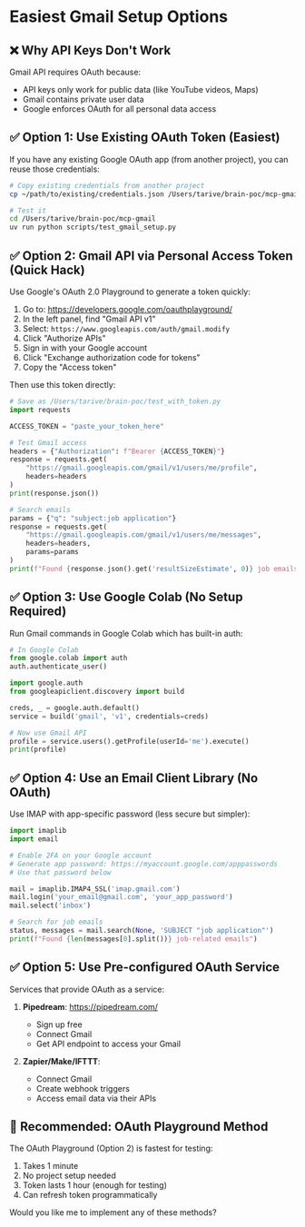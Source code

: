 # Easiest Gmail Setup Options

## ❌ Why API Keys Don't Work
Gmail API requires OAuth because:
- API keys only work for public data (like YouTube videos, Maps)
- Gmail contains private user data
- Google enforces OAuth for all personal data access

## ✅ Option 1: Use Existing OAuth Token (Easiest)
If you have any existing Google OAuth app (from another project), you can reuse those credentials:

```bash
# Copy existing credentials from another project
cp ~/path/to/existing/credentials.json /Users/tarive/brain-poc/mcp-gmail/credentials.json

# Test it
cd /Users/tarive/brain-poc/mcp-gmail
uv run python scripts/test_gmail_setup.py
```

## ✅ Option 2: Gmail API via Personal Access Token (Quick Hack)
Use Google's OAuth 2.0 Playground to generate a token quickly:

1. Go to: https://developers.google.com/oauthplayground/
2. In the left panel, find "Gmail API v1"
3. Select: `https://www.googleapis.com/auth/gmail.modify`
4. Click "Authorize APIs"
5. Sign in with your Google account
6. Click "Exchange authorization code for tokens"
7. Copy the "Access token"

Then use this token directly:

```python
# Save as /Users/tarive/brain-poc/test_with_token.py
import requests

ACCESS_TOKEN = "paste_your_token_here"

# Test Gmail access
headers = {"Authorization": f"Bearer {ACCESS_TOKEN}"}
response = requests.get(
    "https://gmail.googleapis.com/gmail/v1/users/me/profile",
    headers=headers
)
print(response.json())

# Search emails
params = {"q": "subject:job application"}
response = requests.get(
    "https://gmail.googleapis.com/gmail/v1/users/me/messages",
    headers=headers,
    params=params
)
print(f"Found {response.json().get('resultSizeEstimate', 0)} job emails")
```

## ✅ Option 3: Use Google Colab (No Setup Required)
Run Gmail commands in Google Colab which has built-in auth:

```python
# In Google Colab
from google.colab import auth
auth.authenticate_user()

import google.auth
from googleapiclient.discovery import build

creds, _ = google.auth.default()
service = build('gmail', 'v1', credentials=creds)

# Now use Gmail API
profile = service.users().getProfile(userId='me').execute()
print(profile)
```

## ✅ Option 4: Use an Email Client Library (No OAuth)
Use IMAP with app-specific password (less secure but simpler):

```python
import imaplib
import email

# Enable 2FA on your Google account
# Generate app password: https://myaccount.google.com/apppasswords
# Use that password below

mail = imaplib.IMAP4_SSL('imap.gmail.com')
mail.login('your_email@gmail.com', 'your_app_password')
mail.select('inbox')

# Search for job emails
status, messages = mail.search(None, 'SUBJECT "job application"')
print(f"Found {len(messages[0].split())} job-related emails")
```

## ✅ Option 5: Use Pre-configured OAuth Service
Services that provide OAuth as a service:

1. **Pipedream**: https://pipedream.com/
   - Sign up free
   - Connect Gmail
   - Get API endpoint to access your Gmail

2. **Zapier/Make/IFTTT**: 
   - Connect Gmail
   - Create webhook triggers
   - Access email data via their APIs

## 🎯 Recommended: OAuth Playground Method
The OAuth Playground (Option 2) is fastest for testing:
1. Takes 1 minute
2. No project setup needed
3. Token lasts 1 hour (enough for testing)
4. Can refresh token programmatically

Would you like me to implement any of these methods?